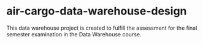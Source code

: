 # air-cargo-data-warehouse-design
This data warehouse project is created to fulfill the assessment for the final semester examination in the Data Warehouse course.
